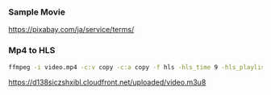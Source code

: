 ### Sample Movie

https://pixabay.com/ja/service/terms/

### Mp4 to HLS

```bash
ffmpeg -i video.mp4 -c:v copy -c:a copy -f hls -hls_time 9 -hls_playlist_type vod -hls_segment_filename "video%3d.ts" video.m3u8
```

https://d138siczshxibl.cloudfront.net/uploaded/video.m3u8
